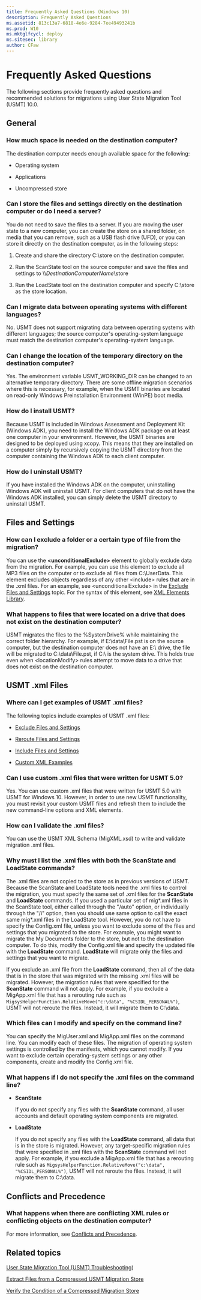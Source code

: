 ```yaml
---
title: Frequently Asked Questions (Windows 10)
description: Frequently Asked Questions
ms.assetid: 813c13a7-6818-4e6e-9284-7ee49493241b
ms.prod: W10
ms.mktglfcycl: deploy
ms.sitesec: library
author: CFaw
---
```


# Frequently Asked Questions


The following sections provide frequently asked questions and recommended solutions for migrations using User State Migration Tool (USMT) 10.0.

## <a href="" id="bkmk-generalquestions"></a>General


### <a href="" id="bkmk-1"></a>How much space is needed on the destination computer?

The destination computer needs enough available space for the following:

-   Operating system

-   Applications

-   Uncompressed store

### <a href="" id="bkmk-directly"></a>Can I store the files and settings directly on the destination computer or do I need a server?

You do not need to save the files to a server. If you are moving the user state to a new computer, you can create the store on a shared folder, on media that you can remove, such as a USB flash drive (UFD), or you can store it directly on the destination computer, as in the following steps:

1.  Create and share the directory C:\\store on the destination computer.

2.  Run the ScanState tool on the source computer and save the files and settings to \\\\*DestinationComputerName*\\store

3.  Run the LoadState tool on the destination computer and specify C:\\store as the store location.

### <a href="" id="no"></a>Can I migrate data between operating systems with different languages?

No. USMT does not support migrating data between operating systems with different languages; the source computer's operating-system language must match the destination computer's operating-system language.

### <a href="" id="bkmk-2"></a>Can I change the location of the temporary directory on the destination computer?

Yes. The environment variable USMT\_WORKING\_DIR can be changed to an alternative temporary directory. There are some offline migration scenarios where this is necessary, for example, when the USMT binaries are located on read-only Windows Preinstallation Environment (WinPE) boot media.

### How do I install USMT?

Because USMT is included in Windows Assessment and Deployment Kit (Windows ADK), you need to install the Windows ADK package on at least one computer in your environment. However, the USMT binaries are designed to be deployed using xcopy. This means that they are installed on a computer simply by recursively copying the USMT directory from the computer containing the Windows ADK to each client computer.

### <a href="" id="uninstall"></a>How do I uninstall USMT?

If you have installed the Windows ADK on the computer, uninstalling Windows ADK will uninstall USMT. For client computers that do not have the Windows ADK installed, you can simply delete the USMT directory to uninstall USMT.

## <a href="" id="bkmk-filesandsettings"></a>Files and Settings


### <a href="" id="bkmk-8"></a>How can I exclude a folder or a certain type of file from the migration?

You can use the **&lt;unconditionalExclude&gt;** element to globally exclude data from the migration. For example, you can use this element to exclude all MP3 files on the computer or to exclude all files from C:\\UserData. This element excludes objects regardless of any other &lt;include&gt; rules that are in the .xml files. For an example, see &lt;unconditionalExclude&gt; in the [Exclude Files and Settings](exclude-files-and-settings-usmt.md) topic. For the syntax of this element, see [XML Elements Library](xml-elements-library-usmt-win7-usmt-win8.md).

### <a href="" id="bkmk-location"></a>What happens to files that were located on a drive that does not exist on the destination computer?

USMT migrates the files to the %SystemDrive% while maintaining the correct folder hierarchy. For example, if E:\\data\\File.pst is on the source computer, but the destination computer does not have an E:\\ drive, the file will be migrated to C:\\data\\File.pst, if C:\\ is the system drive. This holds true even when &lt;locationModify&gt; rules attempt to move data to a drive that does not exist on the destination computer.

## <a href="" id="bkmk-usmtxmlfiles"></a>USMT .xml Files


### <a href="" id="bkmk-111"></a>Where can I get examples of USMT .xml files?

The following topics include examples of USMT .xml files:

-   [Exclude Files and Settings](exclude-files-and-settings-usmt.md)

-   [Reroute Files and Settings](reroute-files-and-settings-usmt.md)

-   [Include Files and Settings](include-files-and-settings-usmt.md)

-   [Custom XML Examples](custom-xml-examples-usmt-win7-usmt-win8.md)

### <a href="" id="bkmk-16"></a>Can I use custom .xml files that were written for USMT 5.0?

Yes. You can use custom .xml files that were written for USMT 5.0 with USMT for Windows 10. However, in order to use new USMT functionality, you must revisit your custom USMT files and refresh them to include the new command-line options and XML elements.

### <a href="" id="how"></a>How can I validate the .xml files?

You can use the USMT XML Schema (MigXML.xsd) to write and validate migration .xml files.

### <a href="" id="bkmk-3"></a>Why must I list the .xml files with both the ScanState and LoadState commands?

The .xml files are not copied to the store as in previous versions of USMT. Because the ScanState and LoadState tools need the .xml files to control the migration, you must specify the same set of .xml files for the **ScanState** and **LoadState** commands. If you used a particular set of mig\*.xml files in the ScanState tool, either called through the "/auto" option, or individually through the "/i" option, then you should use same option to call the exact same mig\*.xml files in the LoadState tool. However, you do not have to specify the Config.xml file, unless you want to exclude some of the files and settings that you migrated to the store. For example, you might want to migrate the My Documents folder to the store, but not to the destination computer. To do this, modify the Config.xml file and specify the updated file with the **LoadState** command. **LoadState** will migrate only the files and settings that you want to migrate.

If you exclude an .xml file from the **LoadState** command, then all of the data that is in the store that was migrated with the missing .xml files will be migrated. However, the migration rules that were specified for the **ScanState** command will not apply. For example, if you exclude a MigApp.xml file that has a rerouting rule such as `MigsysHelperFunction.RelativeMove("c:\data", "%CSIDL_PERSONAL%")`, USMT will not reroute the files. Instead, it will migrate them to C:\\data.

### <a href="" id="bkmk-4"></a>Which files can I modify and specify on the command line?

You can specify the MigUser.xml and MigApp.xml files on the command line. You can modify each of these files. The migration of operating system settings is controlled by the manifests, which you cannot modify. If you want to exclude certain operating-system settings or any other components, create and modify the Config.xml file.

### <a href="" id="bkmk-7"></a>What happens if I do not specify the .xml files on the command line?

-   **ScanState**

    If you do not specify any files with the **ScanState** command, all user accounts and default operating system components are migrated.

-   **LoadState**

    If you do not specify any files with the **LoadState** command, all data that is in the store is migrated. However, any target-specific migration rules that were specified in .xml files with the **ScanState** command will not apply. For example, if you exclude a MigApp.xml file that has a rerouting rule such as `MigsysHelperFunction.RelativeMove("c:\data", "%CSIDL_PERSONAL%")`, USMT will not reroute the files. Instead, it will migrate them to C:\\data.

## Conflicts and Precedence


### <a href="" id="conflicts"></a>What happens when there are conflicting XML rules or conflicting objects on the destination computer?

For more information, see [Conflicts and Precedence](conflicts-and-precedence-usmt-win7-usmt-win8.md).

## Related topics


[User State Migration Tool (USMT) Troubleshooting](user-state-migration-tool--usmt--troubleshooting.md))

[Extract Files from a Compressed USMT Migration Store](extract-files-from-a-compressed-usmt-migration-store.md)

[Verify the Condition of a Compressed Migration Store](verify-the-condition-of-a-compressed-migration-store.md)

 

 





